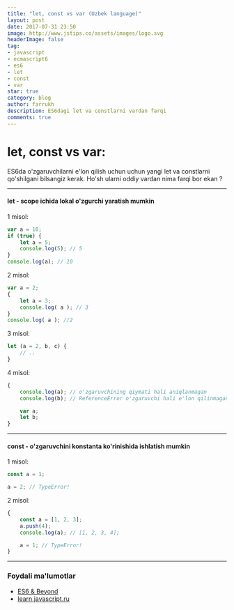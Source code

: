 ```yaml
---
title: "let, const vs var (Uzbek language)"
layout: post
date: 2017-07-31 23:50
image: http://www.jstips.co/assets/images/logo.svg
headerImage: false
tag:
- javascript 
- ecmascript6
- es6
- let
- const
- var
star: true
category: blog
author: farrukh
description: ES6dagi let va constlarni vardan farqi
comments: true
---
```


# let, const vs var:

ES6da o'zgaruvchilarni e'lon qilish uchun uchun yangi let va constlarni qo'shilgani bilsangiz kerak.
Ho'sh ularni oddiy vardan nima farqi bor ekan ? 

---
#### let - scope ichida lokal o'zgurchi yaratish mumkin
1 misol:
```javascript
var a = 10;
if (true) {
    let a = 5;
    console.log(5); // 5
}
console.log(a); // 10
```

2 misol:
```javascript
var a = 2;
{
    let a = 3;
    console.log( a ); // 3
}
console.log( a ); //2
``` 

3 misol:
```javascript
let (a = 2, b, c) {
    // .. 
}
```

4 misol:
```javascript
{
    console.log(a); // o'zgaruvchining qiymati hali aniqlanmagan
    console.log(b); // ReferenceError o'zgaruvchi hali e'lon qilinmagan

    var a;
    let b;
}
```
---
#### const - o'zgaruvchini konstanta ko'rinishida ishlatish mumkin
1 misol: 
```javascript
const a = 1;

a = 2; // TypeError!
```
2 misol: 
```javascript
{
    const a = [1, 2, 3];
    a.push(4);
    console.log(a); // [1, 2, 3, 4];

    a = 1; // TypeError!
}
```
---
### Foydali ma'lumotlar
- [ES6 & Beyond](https://github.com/getify/You-Dont-Know-JS/tree/master/es6%20%26%20beyond)
- [learn.javascript.ru](http://learn.javascript.ru/let-const)